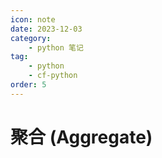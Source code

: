 ```yaml
---
icon: note
date: 2023-12-03
category:
    - python 笔记
tag:
    - python
    - cf-python
order: 5
---
```


# 聚合 (Aggregate)

<decl incomp=1 />
